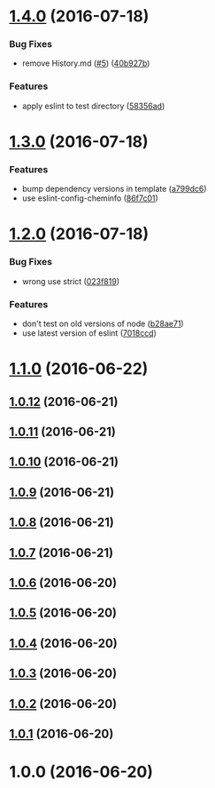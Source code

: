 <a name="1.4.0"></a>
# [1.4.0](https://github.com/mljs/generator-mljs-packages/compare/v1.3.0...v1.4.0) (2016-07-18)


### Bug Fixes

* remove History.md ([#5](https://github.com/mljs/generator-mljs-packages/issues/5)) ([40b927b](https://github.com/mljs/generator-mljs-packages/commit/40b927b))


### Features

* apply eslint to test directory ([58356ad](https://github.com/mljs/generator-mljs-packages/commit/58356ad))



<a name="1.3.0"></a>
# [1.3.0](https://github.com/mljs/generator-mljs-packages/compare/v1.2.0...v1.3.0) (2016-07-18)


### Features

* bump dependency versions in template ([a799dc6](https://github.com/mljs/generator-mljs-packages/commit/a799dc6))
* use eslint-config-cheminfo ([86f7c01](https://github.com/mljs/generator-mljs-packages/commit/86f7c01))



<a name="1.2.0"></a>
# [1.2.0](https://github.com/mljs/generator-mljs-packages/compare/v1.1.0...v1.2.0) (2016-07-18)


### Bug Fixes

* wrong use strict ([023f819](https://github.com/mljs/generator-mljs-packages/commit/023f819))


### Features

* don't test on old versions of node ([b28ae71](https://github.com/mljs/generator-mljs-packages/commit/b28ae71))
* use latest version of eslint ([7018ccd](https://github.com/mljs/generator-mljs-packages/commit/7018ccd))



<a name="1.1.0"></a>
# [1.1.0](https://github.com/mljs/generator-mljs-packages/compare/v1.0.12...v1.1.0) (2016-06-22)



<a name="1.0.12"></a>
## [1.0.12](https://github.com/mljs/generator-mljs-packages/compare/v1.0.11...v1.0.12) (2016-06-21)



<a name="1.0.11"></a>
## [1.0.11](https://github.com/mljs/generator-mljs-packages/compare/v1.0.10...v1.0.11) (2016-06-21)



<a name="1.0.10"></a>
## [1.0.10](https://github.com/mljs/generator-mljs-packages/compare/v1.0.9...v1.0.10) (2016-06-21)



<a name="1.0.9"></a>
## [1.0.9](https://github.com/mljs/generator-mljs-packages/compare/v1.0.8...v1.0.9) (2016-06-21)



<a name="1.0.8"></a>
## [1.0.8](https://github.com/mljs/generator-mljs-packages/compare/v1.0.7...v1.0.8) (2016-06-21)



<a name="1.0.7"></a>
## [1.0.7](https://github.com/mljs/generator-mljs-packages/compare/v1.0.6...v1.0.7) (2016-06-21)



<a name="1.0.6"></a>
## [1.0.6](https://github.com/mljs/generator-mljs-packages/compare/v1.0.5...v1.0.6) (2016-06-20)



<a name="1.0.5"></a>
## [1.0.5](https://github.com/mljs/generator-mljs-packages/compare/v1.0.4...v1.0.5) (2016-06-20)



<a name="1.0.4"></a>
## [1.0.4](https://github.com/mljs/generator-mljs-packages/compare/v1.0.3...v1.0.4) (2016-06-20)



<a name="1.0.3"></a>
## [1.0.3](https://github.com/mljs/generator-mljs-packages/compare/v1.0.2...v1.0.3) (2016-06-20)



<a name="1.0.2"></a>
## [1.0.2](https://github.com/mljs/generator-mljs-packages/compare/v1.0.1...v1.0.2) (2016-06-20)



<a name="1.0.1"></a>
## [1.0.1](https://github.com/mljs/generator-mljs-packages/compare/v1.0.0...v1.0.1) (2016-06-20)



<a name="1.0.0"></a>
# 1.0.0 (2016-06-20)



